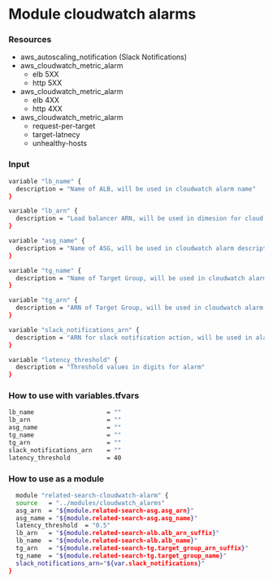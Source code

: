 # Module cloudwatch alarms

### Resources
- aws_autoscaling_notification (Slack Notifications)
- aws_cloudwatch_metric_alarm
    - elb 5XX
    - http 5XX
- aws_cloudwatch_metric_alarm
    - elb 4XX
    - http 4XX
- aws_cloudwatch_metric_alarm
    - request-per-target
    - target-latnecy
    - unhealthy-hosts
    
### Input
```sh
variable "lb_name" {
  description = "Name of ALB, will be used in cloudwatch alarm name"
}

variable "lb_arn" {
  description = "Load balancer ARN, will be used in dimesion for cloud watch alarm"
}

variable "asg_name" {
  description = "Name of ASG, will be used in cloudwatch alarm description"
}

variable "tg_name" {
  description = "Name of Target Group, will be used in cloudwatch alarm name (request-per-target)"
}

variable "tg_arn" {
  description = "ARN of Target Group, will be used in cloudwatch alarm name (request-per-target)"
}

variable "slack_notifications_arn" {
  description = "ARN for slack notification action, will be used in alarm_actions"
}

variable "latency_threshold" {
  description = "Threshold values in digits for alarm"
}

```

### How to use with variables.tfvars
```sh
lb_name                    = ""
lb_arn                     = ""
asg_name                   = ""
tg_name                    = ""
tg_arn                     = ""
slack_notifications_arn    = ""
latency_threshold          = 40
```    

### How to use as a module
```sh
  module "related-search-cloudwatch-alarm" {
  source   = "../modules/cloudwatch_alarms"
  asg_arn  = "${module.related-search-asg.asg_arn}"
  asg_name = "${module.related-search-asg.asg_name}"
  latency_threshold  = "0.5"
  lb_arn   = "${module.related-search-alb.alb_arn_suffix}"
  lb_name  = "${module.related-search-alb.alb_name}"
  tg_arn   = "${module.related-search-tg.target_group_arn_suffix}"
  tg_name  = "${module.related-search-tg.target_group_name}"
  slack_notifications_arn="${var.slack_notifications}"
}
```